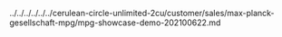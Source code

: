 ../../../../../../cerulean-circle-unlimited-2cu/customer/sales/max-planck-gesellschaft-mpg/mpg-showcase-demo-202100622.md